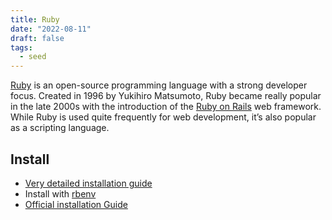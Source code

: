 ```yaml
---
title: Ruby
date: "2022-08-11"
draft: false
tags:
  - seed
---
```


[Ruby](https://www.ruby-lang.org/en/about/) is an open-source programming
language with a strong developer focus. Created in 1996 by Yukihiro Matsumoto,
Ruby became really popular in the late 2000s with the introduction of
the [Ruby on Rails](https://rubyonrails.org/) web framework. While Ruby is used
quite frequently for web development, it’s also popular as a scripting language.

## Install

- [Very detailed installation guide](https://stackify.com/install-ruby-on-your-mac-everything-you-need-to-get-going/)
- Install with [rbenv](https://github.com/rbenv/rbenv)
- [Official installation Guide](https://www.ruby-lang.org/de/documentation/installation/)
